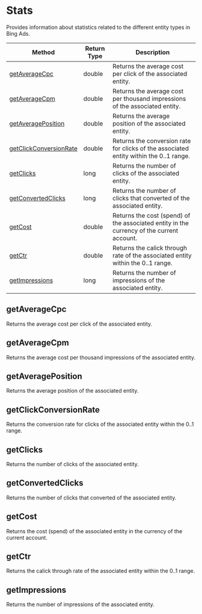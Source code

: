 # Stats
Provides information about statistics related to the different entity types in Bing Ads.

|Method|Return Type|Description|
|-|-|-
[getAverageCpc]('#getAverageCpc')|double|Returns the average cost per click of the associated entity.<br />
[getAverageCpm]('#getAverageCpm')|double|Returns the average cost per thousand impressions of the associated entity.<br />
[getAveragePosition]('#getAveragePosition')|double|Returns the average position of the associated entity.<br />
[getClickConversionRate]('#getClickConversionRate')|double|Returns the conversion rate for clicks of the associated entity within the 0..1 range.<br />
[getClicks]('#getClicks')|long|Returns the number of clicks of the associated entity.<br />
[getConvertedClicks]('#getConvertedClicks')|long|Returns the number of clicks that converted of the associated entity.<br />
[getCost]('#getCost')|double|Returns the cost (spend) of the associated entity in the currency of the current account.<br />
[getCtr]('#getCtr')|double|Returns the calick through rate of the associated entity within the 0..1 range. <br />
[getImpressions]('#getImpressions')|long|Returns the number of impressions of the associated entity.<br />

<a name="#getAverageCpc"></a>
## getAverageCpc
Returns the average cost per click of the associated entity.


<a name="#getAverageCpm"></a>
## getAverageCpm
Returns the average cost per thousand impressions of the associated entity.


<a name="#getAveragePosition"></a>
## getAveragePosition
Returns the average position of the associated entity.


<a name="#getClickConversionRate"></a>
## getClickConversionRate
Returns the conversion rate for clicks of the associated entity within the 0..1 range.


<a name="#getClicks"></a>
## getClicks
Returns the number of clicks of the associated entity.


<a name="#getConvertedClicks"></a>
## getConvertedClicks
Returns the number of clicks that converted of the associated entity.


<a name="#getCost"></a>
## getCost
Returns the cost (spend) of the associated entity in the currency of the current account.


<a name="#getCtr"></a>
## getCtr
Returns the calick through rate of the associated entity within the 0..1 range. 


<a name="#getImpressions"></a>
## getImpressions
Returns the number of impressions of the associated entity.


